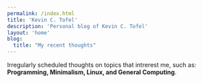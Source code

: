 ```yaml
---
permalink: /index.html
title: 'Kevin C. Tofel'
description: 'Personal blog of Kevin C. Tofel'
layout: 'home'
blog:
  title: "My recent thoughts"
---
```

Irregularly scheduled thoughts on topics that intrerest me, such as: **Programming, Minimalism, Linux, and General Computing**.

